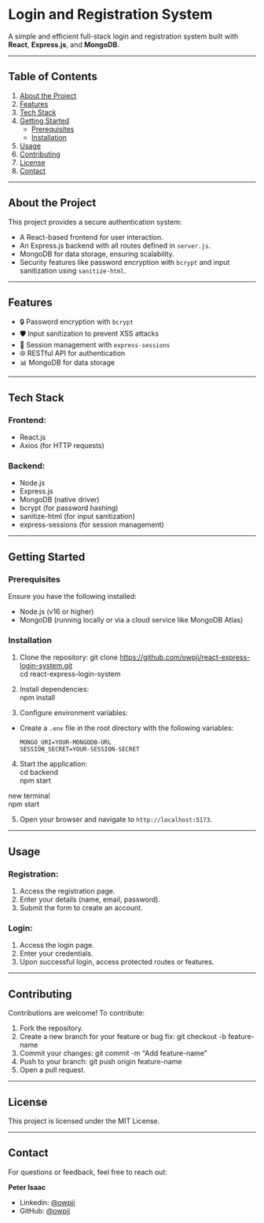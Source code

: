 # **Login and Registration System**

A simple and efficient full-stack login and registration system built with **React**, **Express.js**, and **MongoDB**.


---

## **Table of Contents**
1. [About the Project](#about-the-project)
2. [Features](#features)
3. [Tech Stack](#tech-stack)
4. [Getting Started](#getting-started)
    - [Prerequisites](#prerequisites)
    - [Installation](#installation)
5. [Usage](#usage)
6. [Contributing](#contributing)
7. [License](#license)
8. [Contact](#contact)

---

## **About the Project**

This project provides a secure authentication system:
- A React-based frontend for user interaction.
- An Express.js backend with all routes defined in `server.js`.
- MongoDB for data storage, ensuring scalability.
- Security features like password encryption with `bcrypt` and input sanitization using `sanitize-html`.

---

## **Features**

- 🔒 Password encryption with `bcrypt`
- 🛡️ Input sanitization to prevent XSS attacks
- 📂 Session management with `express-sessions`
- 🌐 RESTful API for authentication
- 📊 MongoDB for data storage

---

## **Tech Stack**

### Frontend:
- React.js
- Axios (for HTTP requests)

### Backend:
- Node.js
- Express.js
- MongoDB (native driver)
- bcrypt (for password hashing)
- sanitize-html (for input sanitization)
- express-sessions (for session management)

---

## **Getting Started**

### Prerequisites

Ensure you have the following installed:
- Node.js (v16 or higher)
- MongoDB (running locally or via a cloud service like MongoDB Atlas)

### Installation

1. Clone the repository:
git clone https://github.com/owpji/react-express-login-system.git  
cd react-express-login-system


2. Install dependencies:  
npm install


3. Configure environment variables:
- Create a `.env` file in the root directory with the following variables:
  ```
  MONGO_URI=YOUR-MONGODB-URL  
  SESSION_SECRET=YOUR-SESSION-SECRET
  ```

4. Start the application:  
cd backend  
npm start  
  
new terminal  
npm start


5. Open your browser and navigate to `http://localhost:5173`.

---

## **Usage**

### Registration:
1. Access the registration page.
2. Enter your details (name, email, password).
3. Submit the form to create an account.

### Login:
1. Access the login page.
2. Enter your credentials.
3. Upon successful login, access protected routes or features.

---


## **Contributing**

Contributions are welcome! To contribute:

1. Fork the repository.
2. Create a new branch for your feature or bug fix:
git checkout -b feature-name
3. Commit your changes:
git commit -m "Add feature-name"
4. Push to your branch:
git push origin feature-name
5. Open a pull request.

---

## **License**

This project is licensed under the MIT License.

---

## **Contact**

For questions or feedback, feel free to reach out:

**Peter Isaac**  
- Linkedin: [@owpji](https://www.linkedin.com/in/peter-joseph-isaac)
- GitHub: [@owpji](https://github.com/owpji)